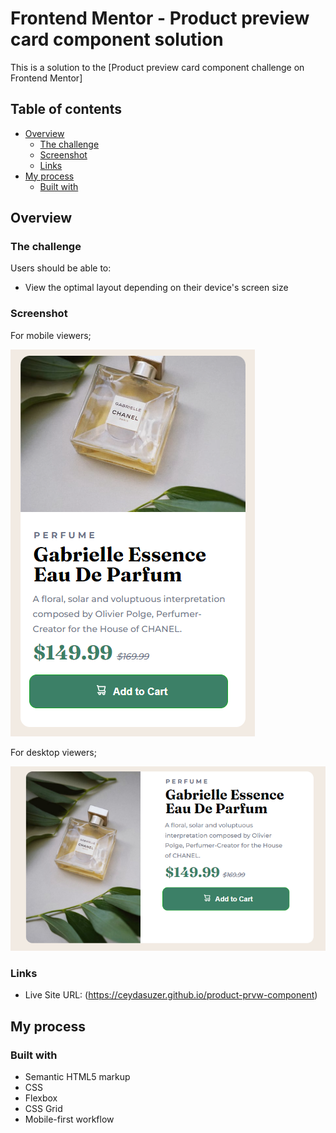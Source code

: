 # Frontend Mentor - Product preview card component solution

This is a solution to the [Product preview card component challenge on Frontend Mentor]

## Table of contents

- [Overview](#overview)
  - [The challenge](#the-challenge)
  - [Screenshot](#screenshot)
  - [Links](#links)
- [My process](#my-process)
  - [Built with](#built-with)
  
 ## Overview

### The challenge

Users should be able to:

- View the optimal layout depending on their device's screen size

### Screenshot
For mobile viewers;

![alt text](https://github.com/ceydasuzer/product-prvw-component/blob/main/images/mobil.png)

For desktop viewers;

![alt text](https://github.com/ceydasuzer/product-prvw-component/blob/main/images/desktop.png)

### Links

- Live Site URL: (https://ceydasuzer.github.io/product-prvw-component)

## My process

### Built with

- Semantic HTML5 markup
- CSS
- Flexbox
- CSS Grid
- Mobile-first workflow
